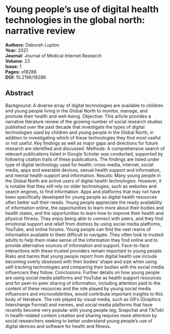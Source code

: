 # Young people’s use of digital health technologies in the global north: narrative review

**Authors:** Deborah Lupton  
**Year:** 2021  
**Journal:** Journal of Medical Internet Research  
**Volume:** 23  
**Issue:** 1  
**Pages:** e18286  
**DOI:** 10.2196/18286  

## Abstract
Background: A diverse array of digital technologies are available to children and young people living in the Global North to monitor, manage, and promote their health and well-being.
Objective: This article provides a narrative literature review of the growing number of social research studies published over the past decade that investigate the types of digital technologies used by children and young people in the Global North, in addition to investigating which of these technologies they find most useful or not useful. Key findings as well as major gaps and directions for future research are identified and discussed.
Methods: A comprehensive search of relevant publications listed in Google Scholar was conducted, supported by following citation trails of these publications. The findings are listed under type of digital technology used for health: cross-media, internet, social media, apps and wearable devices, sexual health support and information, and mental health support and information.
Results: Many young people in the Global North are active users of digital health technologies. However, it is notable that they still rely on older technologies, such as websites and search engines, to find information. Apps and platforms that may not have been specifically developed for young people as digital health resources often better suit their needs. Young people appreciate the ready availability of information online, the opportunities to learn more about their bodies and health states, and the opportunities to learn how to improve their health and physical fitness. They enjoy being able to connect with peers, and they find emotional support and relief from distress by using social media platforms, YouTube, and online forums. Young people can find the vast reams of information available to them difficult to navigate. They often look to trusted adults to help them make sense of the information they find online and to provide alternative sources of information and support. Face-to-face interactions with these trusted providers remain important to young people. Risks and harms that young people report from digital health use include becoming overly obsessed with their bodies’ shape and size when using self-tracking technologies and comparing their bodies with the social media influencers they follow.
Conclusions: Further details on how young people are using social media platforms and YouTube as health support resources and for peer-to-peer sharing of information, including attention paid to the content of these resources and the role played by young social media influencers and microcelebrities, would contribute important insights to this body of literature. The role played by visual media, such as GIFs (Graphics Interchange Format) and memes, and social media platforms that have recently become very popular with young people (eg, Snapchat and TikTok) in health-related content creation and sharing requires more attention by social researchers seeking to better understand young people’s use of digital devices and software for health and fitness.

